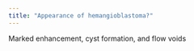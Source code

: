 ```yaml
---
title: "Appearance of hemangioblastoma?"
---
```

Marked enhancement, cyst formation, and flow voids

